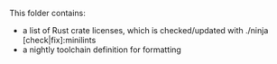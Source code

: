 This folder contains:

- a list of Rust crate licenses, which is checked/updated with ./ninja [check|fix]:minilints
- a nightly toolchain definition for formatting
